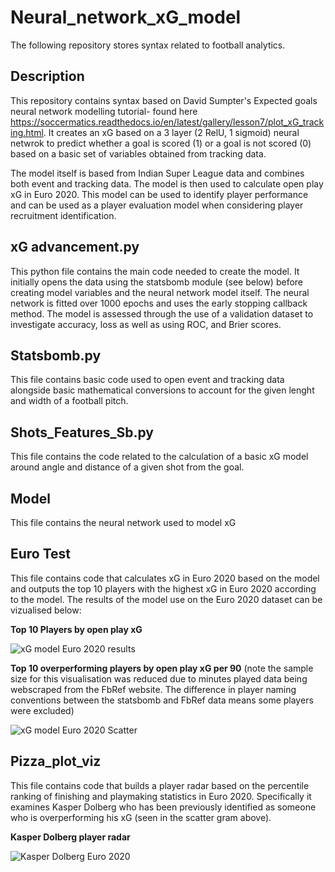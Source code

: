 # Neural_network_xG_model
The following repository stores syntax related to football analytics.

## Description
This repository contains syntax based on David Sumpter's Expected goals neural network modelling tutorial- found here https://soccermatics.readthedocs.io/en/latest/gallery/lesson7/plot_xG_tracking.html.
It creates an xG based on a 3 layer (2 RelU, 1 sigmoid) neural netwrok to predict whether a goal is scored (1) or a goal is not scored (0) based on a basic set of variables obtained from tracking data.

The model itself is based from Indian Super League data and combines both event and tracking data. The model is then used to calculate open play xG in Euro 2020. This model can be used to identify player performance and can be used as a player evaluation model when considering player recruitment identification.


## xG advancement.py
This python file contains the main code needed to create the model. It initially opens the data using the statsbomb module (see below) before creating model variables and the neural network model itself.
The neural network is fitted over 1000 epochs and uses the early stopping callback method. The model is assessed through the use of a validation dataset to investigate accuracy, loss as well as using ROC, and Brier scores.

## Statsbomb.py
This file contains basic code used to open event and tracking data alongside basic mathematical conversions to account for the given lenght and width of a football pitch.

## Shots_Features_Sb.py
This file contains the code related to the calculation of a basic xG model around angle and distance of a given shot from the goal.

## Model
This file contains the neural network used to model xG

## Euro Test
This file contains code that calculates xG in Euro 2020 based on the model and outputs the top 10 players with the highest xG in Euro 2020 according to the model. The results of the model use on the Euro 2020 dataset can be vizualised below:

**Top 10 Players by open play xG**

![xG model Euro 2020 results](https://github.com/Jmann777/Neural_network_xG_model/assets/87671742/4fa14f33-07dc-46b5-9732-e7a6f6f4964d)

**Top 10 overperforming players by open play xG per 90** 
(note the sample size for this visualisation was reduced due to minutes played data being webscraped from the FbRef website. The difference in player naming conventions between the statsbomb and FbRef data means some players were excluded)

![xG model Euro 2020 Scatter](https://github.com/Jmann777/Neural_network_xG_model/assets/87671742/7fdfaadd-631e-4168-bb42-337e2836a141)

## Pizza_plot_viz

This file contains code that builds a player radar based on the percentile ranking of finishing and playmaking statistics in Euro 2020. Specifically it examines Kasper Dolberg who has been previously identified as someone who is overperforming his xG (seen in the scatter gram above).

**Kasper Dolberg player radar**

![Kasper Dolberg Euro 2020](https://github.com/Jmann777/Neural_network_xG_model/assets/87671742/2ecc9e96-1834-4041-b101-c7f4d12b13ea)
